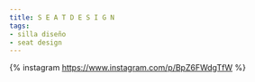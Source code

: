 ```yaml
---
title: S E A T D E S I G N
tags:
- silla diseño
- seat design
---
```

{% instagram https://www.instagram.com/p/BpZ6FWdgTfW %}
